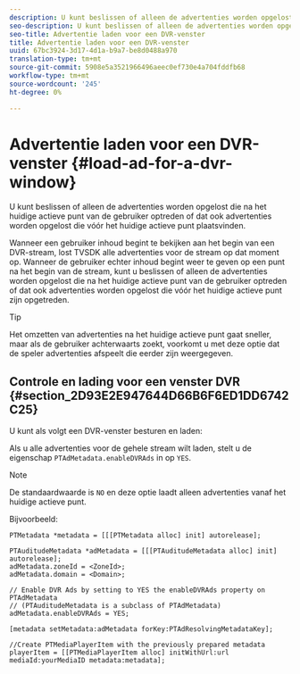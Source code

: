 ```yaml
---
description: U kunt beslissen of alleen de advertenties worden opgelost die na het huidige actieve punt van de gebruiker optreden of dat ook advertenties worden opgelost die vóór het huidige actieve punt plaatsvinden.
seo-description: U kunt beslissen of alleen de advertenties worden opgelost die na het huidige actieve punt van de gebruiker optreden of dat ook advertenties worden opgelost die vóór het huidige actieve punt plaatsvinden.
seo-title: Advertentie laden voor een DVR-venster
title: Advertentie laden voor een DVR-venster
uuid: 67bc3924-3d17-4d1a-b9a7-be8d0488a970
translation-type: tm+mt
source-git-commit: 5908e5a3521966496aeec0ef730e4a704fddfb68
workflow-type: tm+mt
source-wordcount: '245'
ht-degree: 0%

---
```



# Advertentie laden voor een DVR-venster {#load-ad-for-a-dvr-window}

U kunt beslissen of alleen de advertenties worden opgelost die na het huidige actieve punt van de gebruiker optreden of dat ook advertenties worden opgelost die vóór het huidige actieve punt plaatsvinden.

Wanneer een gebruiker inhoud begint te bekijken aan het begin van een DVR-stream, lost TVSDK alle advertenties voor de stream op dat moment op. Wanneer de gebruiker echter inhoud begint weer te geven op een punt na het begin van de stream, kunt u beslissen of alleen de advertenties worden opgelost die na het huidige actieve punt van de gebruiker optreden of dat ook advertenties worden opgelost die vóór het huidige actieve punt zijn opgetreden.

>[!TIP]
>
>Het omzetten van advertenties na het huidige actieve punt gaat sneller, maar als de gebruiker achterwaarts zoekt, voorkomt u met deze optie dat de speler advertenties afspeelt die eerder zijn weergegeven.

## Controle en lading voor een venster DVR {#section_2D93E2E947644D66B6F6ED1DD6742C25}

U kunt als volgt een DVR-venster besturen en laden:

Als u alle advertenties voor de gehele stream wilt laden, stelt u de eigenschap `PTAdMetadata.enableDVRAds` in op `YES`.

>[!NOTE]
>
>De standaardwaarde is `NO` en deze optie laadt alleen advertenties vanaf het huidige actieve punt.

Bijvoorbeeld:

```
PTMetadata *metadata = [[[PTMetadata alloc] init] autorelease]; 
 
PTAuditudeMetadata *adMetadata = [[[PTAuditudeMetadata alloc] init] autorelease];  
adMetadata.zoneId = <ZoneId>; 
adMetadata.domain = <Domain>; 
 
// Enable DVR Ads by setting to YES the enableDVRAds property on PTAdMetadata  
// (PTAuditudeMetadata is a subclass of PTAdMetadata)  
adMetadata.enableDVRAds = YES; 
 
[metadata setMetadata:adMetadata forKey:PTAdResolvingMetadataKey]; 
 
//Create PTMediaPlayerItem with the previously prepared metadata    
playerItem = [[PTMediaPlayerItem alloc] initWithUrl:url mediaId:yourMediaID metadata:metadata]; 
```
